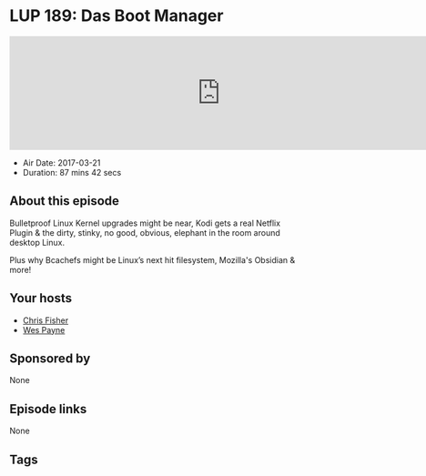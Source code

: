 # LUP 189: Das Boot Manager

<iframe src="https://player.fireside.fm/v2/RUkczH-V+uDQPGgns?theme=dark" width="740" height="200" frameborder="0" scrolling="no"></iframe>

* Air Date: 2017-03-21
* Duration: 87 mins 42 secs

## About this episode

Bulletproof Linux Kernel upgrades might be near, Kodi gets a real Netflix Plugin & the dirty, stinky, no good, obvious, elephant in the room around desktop Linux.

Plus why Bcachefs might be Linux’s next hit filesystem, Mozilla's Obsidian & more!

## Your hosts
* [Chris Fisher](https://linuxunplugged.com/hosts/chrislas)
* [Wes Payne](https://linuxunplugged.com/hosts/wes)

## Sponsored by

None



## Episode links

None



## Tags

